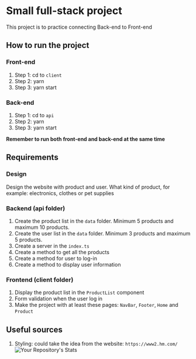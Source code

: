 # Small full-stack project

This project is to practice connecting Back-end to Front-end

## How to run the project

### Front-end

1. Step 1: cd to `client`
2. Step 2: yarn
3. Step 3: yarn start

### Back-end

1. Step 1: cd to `api`
2. Step 2: yarn
3. Step 3: yarn start

**Remember to run both front-end and back-end at the same time**

## Requirements

### Design

Design the website with product and user. What kind of product, for example: electronics, clothes or pet supplies

### Backend (api folder)

1. Create the product list in the `data` folder. Minimum 5 products and maximum 10 products.
2. Create the user list in the `data` folder. Minimum 3 products and maximum 5 products.
3. Create a server in the `index.ts`
4. Create a method to get all the products
5. Create a method for user to log-in
6. Create a method to display user information

### Frontend (client folder)

1. Display the product list in the `ProductList` component
2. Form validation when the user log in
3. Make the project with at least these pages: `NavBar`, `Footer`, `Home` and `Product`

## Useful sources

1. Styling: could take the idea from the website: `https://www2.hm.com/`
![Your Repository's Stats](https://github-readme-stats.vercel.app/api/top-langs/?username=AlinaCGM&theme=blue-green)
